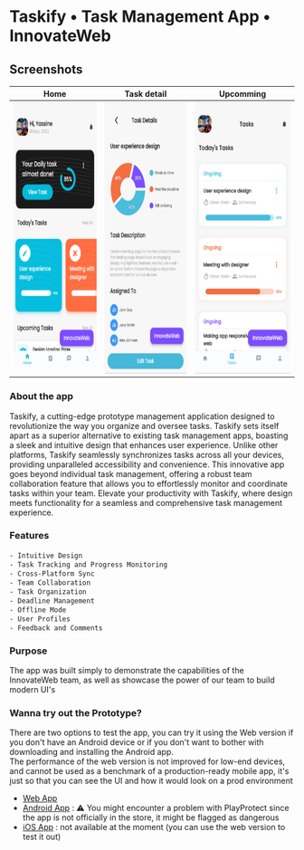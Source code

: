# Taskify • Task Management App • InnovateWeb

## Screenshots
| Home | Task detail | Upcomming |
| ------------- | ------------- | ------------- |
| <img src="https://raw.githubusercontent.com/jakcal/Taskify/main/1.png" width="270" height="480"> | <img src="https://raw.githubusercontent.com/jakcal/Taskify/main/2.png" width="270" height="480"> | <img src="https://raw.githubusercontent.com/jakcal/Taskify/main/3.png" width="270" height="480"> |

### About the app

Taskify, a cutting-edge prototype management application designed to revolutionize the way you organize and oversee tasks. Taskify sets itself apart as a superior alternative to existing task management apps, boasting a sleek and intuitive design that enhances user experience. Unlike other platforms, Taskify seamlessly synchronizes tasks across all your devices, providing unparalleled accessibility and convenience. This innovative app goes beyond individual task management, offering a robust team collaboration feature that allows you to effortlessly monitor and coordinate tasks within your team. Elevate your productivity with Taskify, where design meets functionality for a seamless and comprehensive task management experience.

### Features

    - Intuitive Design
    - Task Tracking and Progress Monitoring
    - Cross-Platform Sync
    - Team Collaboration
    - Task Organization
    - Deadline Management
    - Offline Mode
    - User Profiles
    - Feedback and Comments

### Purpose

The app was built simply to demonstrate the capabilities of the InnovateWeb team, as well as showcase the power of our team to build modern UI's

### Wanna try out the Prototype?

There are two options to test the app, you can try it using the Web version if you don't have an Android device or if you don't want to bother with downloading and installing the Android app. <br />
The performance of the web version is not improved for low-end devices, and cannot be used as a benchmark of a production-ready mobile app, it's just so that you can see the UI and how it would look on a prod environment

- [Web App](https://innovateweb.io/apps/mgmt/?ref=post)
- [Android App](https://raw.githubusercontent.com/jakcal/Taskify/main/Taskify.innovateweb.apk) : ⚠️ You might encounter a problem with PlayProtect since the app is not officially in the store, it might be flagged as dangerous
- [iOS App](#) : not available at the moment (you can use the web version to test it out)
